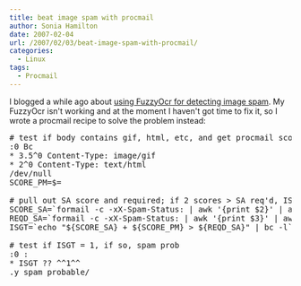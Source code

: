 ```yaml
---
title: beat image spam with procmail
author: Sonia Hamilton
date: 2007-02-04
url: /2007/02/03/beat-image-spam-with-procmail/
categories:
  - Linux
tags:
  - Procmail
---
```

I blogged a while ago about [using FuzzyOcr for detecting image spam][1]. My FuzzyOcr isn't working and at the moment I haven't got time to fix it, so I wrote a procmail recipe to solve the problem instead:

<!--more-->

<pre># test if body contains gif, html, etc, and get procmail score
:0 Bc
* 3.5^0 Content-Type: image/gif
* 2^0 Content-Type: text/html
/dev/null
SCORE_PM=$=

# pull out SA score and required; if 2 scores &gt; SA req'd, ISGT = 1 (true)
SCORE_SA=`formail -c -xX-Spam-Status: | awk '{print $2}' | awk -F= '{print $2}'`
REQD_SA=`formail -c -xX-Spam-Status: | awk '{print $3}' | awk -F= '{print $2}'`
ISGT=`echo "${SCORE_SA} + ${SCORE_PM} &gt; ${REQD_SA}" | bc -l`

# test if ISGT = 1, if so, spam prob
:0 :
* ISGT ?? ^^1^^
.y_spam_probable/</pre>

 [1]: http://www.snowfrog.net/?q=node/417
